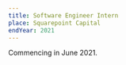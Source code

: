 ```yaml
---
title: Software Engineer Intern
place: Squarepoint Capital
endYear: 2021
---
```


Commencing in June 2021.
